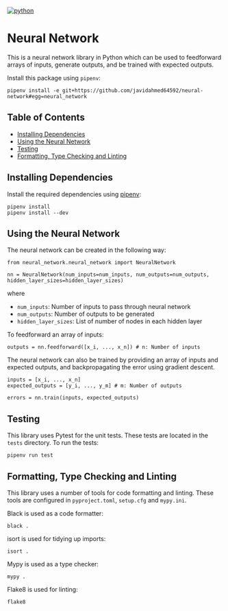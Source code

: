 [![python](https://img.shields.io/badge/Python-3.11-3776AB.svg?style=flat&logo=python&logoColor=ffd343)](https://docs.python.org/3.11/)
<!-- omit from toc -->
# Neural Network
This is a neural network library in Python which can be used to feedforward arrays of inputs, generate outputs, and be trained with expected outputs.

Install this package using `pipenv`:

```
pipenv install -e git+https://github.com/javidahmed64592/neural-network#egg=neural_network
```

<!-- omit from toc -->
## Table of Contents
- [Installing Dependencies](#installing-dependencies)
- [Using the Neural Network](#using-the-neural-network)
- [Testing](#testing)
- [Formatting, Type Checking and Linting](#formatting-type-checking-and-linting)

## Installing Dependencies
Install the required dependencies using [pipenv](https://github.com/pypa/pipenv):

    pipenv install
    pipenv install --dev

## Using the Neural Network
The neural network can be created in the following way:

```
from neural_network.neural_network import NeuralNetwork

nn = NeuralNetwork(num_inputs=num_inputs, num_outputs=num_outputs, hidden_layer_sizes=hidden_layer_sizes)
```

where

- `num_inputs`: Number of inputs to pass through neural network
- `num_outputs`: Number of outputs to be generated
- `hidden_layer_sizes`: List of number of nodes in each hidden layer

To feedforward an array of inputs:

```
outputs = nn.feedforward([x_i, ..., x_n]) # n: Number of inputs
```

The neural network can also be trained by providing an array of inputs and expected outputs, and backpropagating the error using gradient descent.

```
inputs = [x_i, ..., x_n]
expected_outputs = [y_i, ..., y_m] # m: Number of outputs

errors = nn.train(inputs, expected_outputs)
```

## Testing
This library uses Pytest for the unit tests.
These tests are located in the `tests` directory.
To run the tests:

    pipenv run test

## Formatting, Type Checking and Linting
This library uses a number of tools for code formatting and linting. These tools are configured in `pyproject.toml`, `setup.cfg` and `mypy.ini`.

Black is used as a code formatter:

    black .

isort is used for tidying up imports:

    isort .

Mypy is used as a type checker:

    mypy .

Flake8 is used for linting:

    flake8
